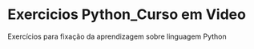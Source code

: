 # Exercicios Python_Curso em Video
 Exercícios para fixação da aprendizagem sobre linguagem Python 
